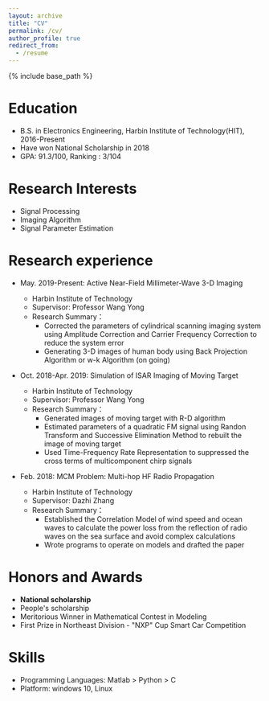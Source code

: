```yaml
---
layout: archive
title: "CV"
permalink: /cv/
author_profile: true
redirect_from:
  - /resume
---
```


{% include base_path %}

Education
======
* B.S. in Electronics Engineering, Harbin Institute of Technology(HIT), 2016-Present
* Have won National Scholarship in 2018
* GPA: 91.3/100, Ranking : 3/104

Research Interests
======
* Signal Processing
* Imaging Algorithm
* Signal Parameter Estimation

Research experience
======
* May. 2019-Present: Active Near-Field Millimeter-Wave 3-D Imaging
  * Harbin Institute of Technology
  * Supervisor: Professor Wang Yong
  * Research Summary：
    * Corrected the parameters of cylindrical scanning imaging system using Amplitude Correction and Carrier Frequency Correction to reduce the system error
    * Generating 3-D images of human body using Back Projection Algorithm or w-k Algorithm (on going)
  

* Oct. 2018-Apr. 2019: Simulation of ISAR Imaging of Moving Target
  * Harbin Institute of Technology
  * Supervisor: Professor Wang Yong
  * Research Summary：
    * Generated images of moving target with R-D algorithm
    * Estimated parameters of a quadratic FM signal using Randon Transform and Successive Elimination Method to rebuilt the image of moving target
    * Used Time-Frequency Rate Representation to suppressed the cross terms of multicomponent chirp signals

* Feb. 2018: MCM Problem: Multi-hop HF Radio Propagation
  * Harbin Institute of Technology
  * Supervisor: Dazhi Zhang
  * Research Summary：
    * Established the Correlation Model of wind speed and ocean waves to calculate the power loss from the reflection of radio waves on the sea surface and avoid complex calculations
    * Wrote programs to operate on models and drafted the paper
  
  
Honors and Awards
======
* **National scholarship**
* People's scholarship
* Meritorious Winner in Mathematical Contest in Modeling
* First Prize in Northeast Division - "NXP" Cup Smart Car Competition

Skills
======
* Programming Languages: Matlab > Python > C
* Platform: windows 10, Linux

